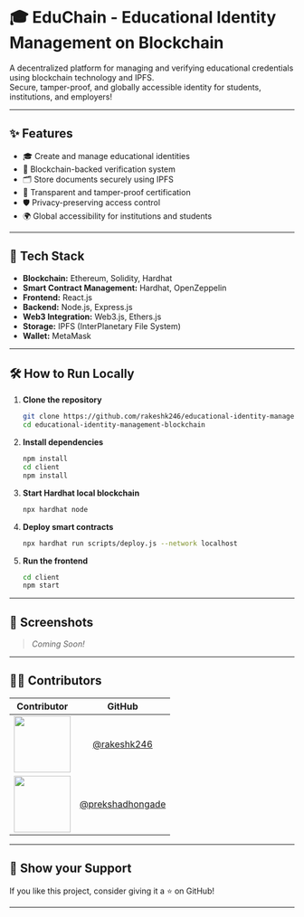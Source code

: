 # 🎓 EduChain - Educational Identity Management on Blockchain

A decentralized platform for managing and verifying educational credentials using blockchain technology and IPFS.  
Secure, tamper-proof, and globally accessible identity for students, institutions, and employers!

---

## ✨ Features

- 🎓 Create and manage educational identities
- 🔐 Blockchain-backed verification system
- 🗂️ Store documents securely using IPFS
- 📜 Transparent and tamper-proof certification
- 🛡️ Privacy-preserving access control
- 🌍 Global accessibility for institutions and students

---

## 🚀 Tech Stack

- **Blockchain:** Ethereum, Solidity, Hardhat
- **Smart Contract Management:** Hardhat, OpenZeppelin
- **Frontend:** React.js
- **Backend:** Node.js, Express.js
- **Web3 Integration:** Web3.js, Ethers.js
- **Storage:** IPFS (InterPlanetary File System)
- **Wallet:** MetaMask

---

## 🛠️ How to Run Locally

1. **Clone the repository**

   ```bash
   git clone https://github.com/rakeshk246/educational-identity-management-blockchain.git
   cd educational-identity-management-blockchain
   ```

2. **Install dependencies**

   ```bash
   npm install
   cd client
   npm install
   ```

3. **Start Hardhat local blockchain**

   ```bash
   npx hardhat node
   ```

4. **Deploy smart contracts**

   ```bash
   npx hardhat run scripts/deploy.js --network localhost
   ```

5. **Run the frontend**

   ```bash
   cd client
   npm start
   ```

---

## 📸 Screenshots

> _Coming Soon!_

---

## 👨‍💻 Contributors

| Contributor | GitHub |  
|:-----------:|:------:|  
| <img src="https://avatars.githubusercontent.com/u/99762172?v=4" width="100px" /> | [@rakeshk246](https://github.com/rakeshk246) |
| <img src="https://avatars.githubusercontent.com/u/139226160?v=4" width="100px" /> | [@prekshadhongade](https://github.com/prekshadhongade) |

---

## 🌟 Show your Support

If you like this project, consider giving it a ⭐️ on GitHub!

---
